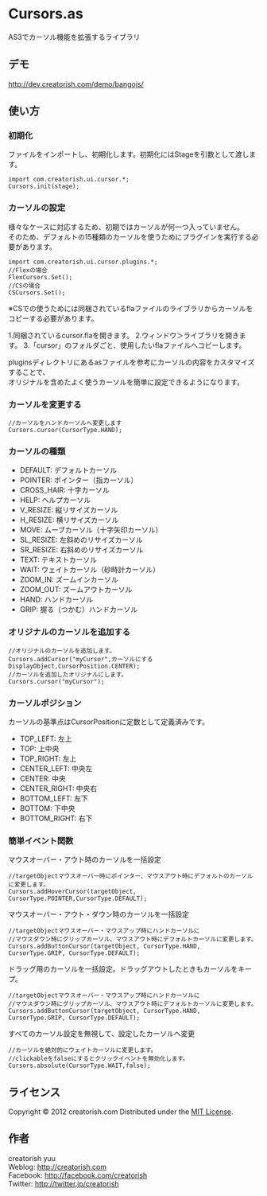 Cursors.as
======================
AS3でカーソル機能を拡張するライブラリ

デモ
------
http://dev.creatorish.com/demo/bangojs/

使い方
------

### 初期化 ###
ファイルをインポートし、初期化します。初期化にはStageを引数として渡します。

    import com.creatorish.ui.cursor.*;
    Cursors.init(stage);

### カーソルの設定 ###

様々なケースに対応するため、初期ではカーソルが何一つ入っていません。  
そのため、デフォルトの15種類のカーソルを使うためにプラグインを実行する必要があります。

    import com.creatorish.ui.cursor.plugins.*; 
    //Flexの場合
    FlexCursors.Set(); 
    //CSの場合
    CSCursors.Set();

※CSでの使うためには同梱されているflaファイルのライブラリからカーソルをコピーする必要があります。

1.同梱されているcursor.flaを開きます。
2.ウィンドウ＞ライブラリを開きます。
3.「cursor」のフォルダごと、使用したいflaファイルへコピーします。

pluginsディレクトリにあるasファイルを参考にカーソルの内容をカスタマイズすることで、  
オリジナルを含めたよく使うカーソルを簡単に設定できるようになります。

### カーソルを変更する ###

    //カーソルをハンドカーソルへ変更します
    Cursors.cursor(CursorType.HAND);

### カーソルの種類 ###

+    DEFAULT: デフォルトカーソル
+    POINTER: ポインター（指カーソル）
+    CROSS_HAIR: 十字カーソル
+    HELP: ヘルプカーソル
+    V_RESIZE: 縦リサイズカーソル
+    H_RESIZE: 横リサイズカーソル
+    MOVE: ムーブカーソル（十字矢印カーソル）
+    SL_RESIZE: 左斜めのリサイズカーソル
+    SR_RESIZE: 右斜めのリサイズカーソル
+    TEXT: テキストカーソル
+    WAIT: ウェイトカーソル（砂時計カーソル）
+    ZOOM_IN: ズームインカーソル
+    ZOOM_OUT: ズームアウトカーソル
+    HAND: ハンドカーソル
+    GRIP: 握る（つかむ）ハンドカーソル

### オリジナルのカーソルを追加する ###

    //オリジナルのカーソルを追加します。 
    Cursors.addCursor("myCursor",カーソルにするDisplayObject,CursorPosition.CENTER); 
    //カーソルを追加したオリジナルにします。
    Cursors.cursor("myCursor");

### カーソルポジション ###

カーソルの基準点はCursorPositionに定数として定義済みです。

+    TOP_LEFT: 左上
+    TOP: 上中央
+    TOP_RIGHT: 左上
+    CENTER_LEFT: 中央左
+    CENTER: 中央
+    CENTER_RIGHT: 中央右
+    BOTTOM_LEFT: 左下
+    BOTTOM: 下中央
+    BOTTOM_RIGHT: 右下

### 簡単イベント関数 ###

マウスオーバー・アウト時のカーソルを一括設定

    //targetObjectマウスオーバー時にポインター、マウスアウト時にデフォルトのカーソルに変更します。 
    Cursors.addHoverCursor(targetObject, CursorType.POINTER,CursorType.DEFAULT);

マウスオーバー・アウト・ダウン時のカーソルを一括設定

    //targetObjectマウスオーバー・マウスアップ時にハンドカーソルに 
    //マウスダウン時にグリップカーソル、マウスアウト時にデフォルトカーソルに変更します。 
    Cursors.addButtonCursor(targetObject, CursorType.HAND, CursorType.GRIP, CursorType.DEFAULT);

ドラッグ用のカーソルを一括設定。ドラッグアウトしたときもカーソルをキープ。

    //targetObjectマウスオーバー・マウスアップ時にハンドカーソルに
    //マウスダウン時にグリップカーソル、マウスアウト時にデフォルトカーソルに変更します。
    Cursors.addButtonCursor(targetObject, CursorType.HAND, CursorType.GRIP, CursorType.DEFAULT);

すべてのカーソル設定を無視して、設定したカーソルへ変更

    //カーソルを絶対的にウェイトカーソルに変更します。 
    //clickableをfalseにするとクリックイベントを無効化します。 
    Cursors.absolute(CursorType.WAIT,false);

ライセンス
--------
[MIT]: http://www.opensource.org/licenses/mit-license.php
Copyright &copy; 2012 creatorish.com
Distributed under the [MIT License][mit].

作者
--------
creatorish yuu  
Weblog: <http://creatorish.com>  
Facebook: <http://facebook.com/creatorish>  
Twitter: <http://twitter.jp/creatorish>
